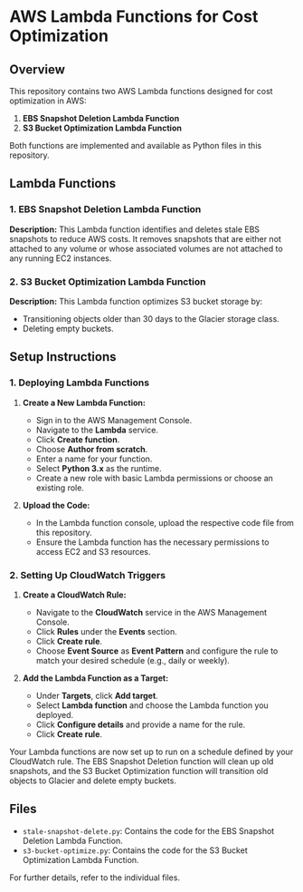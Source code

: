 # AWS Lambda Functions for Cost Optimization

## Overview

This repository contains two AWS Lambda functions designed for cost optimization in AWS:

1. **EBS Snapshot Deletion Lambda Function**
2. **S3 Bucket Optimization Lambda Function**

Both functions are implemented and available as Python files in this repository.

## Lambda Functions

### 1. EBS Snapshot Deletion Lambda Function

**Description:**
This Lambda function identifies and deletes stale EBS snapshots to reduce AWS costs. It removes snapshots that are either not attached to any volume or whose associated volumes are not attached to any running EC2 instances.

### 2. S3 Bucket Optimization Lambda Function

**Description:**
This Lambda function optimizes S3 bucket storage by:
- Transitioning objects older than 30 days to the Glacier storage class.
- Deleting empty buckets.

## Setup Instructions

### 1. Deploying Lambda Functions

1. **Create a New Lambda Function:**
   - Sign in to the AWS Management Console.
   - Navigate to the **Lambda** service.
   - Click **Create function**.
   - Choose **Author from scratch**.
   - Enter a name for your function.
   - Select **Python 3.x** as the runtime.
   - Create a new role with basic Lambda permissions or choose an existing role.

2. **Upload the Code:**
   - In the Lambda function console, upload the respective code file from this repository.
   - Ensure the Lambda function has the necessary permissions to access EC2 and S3 resources.

### 2. Setting Up CloudWatch Triggers

1. **Create a CloudWatch Rule:**
   - Navigate to the **CloudWatch** service in the AWS Management Console.
   - Click **Rules** under the **Events** section.
   - Click **Create rule**.
   - Choose **Event Source** as **Event Pattern** and configure the rule to match your desired schedule (e.g., daily or weekly).

2. **Add the Lambda Function as a Target:**
   - Under **Targets**, click **Add target**.
   - Select **Lambda function** and choose the Lambda function you deployed.
   - Click **Configure details** and provide a name for the rule.
   - Click **Create rule**.

Your Lambda functions are now set up to run on a schedule defined by your CloudWatch rule. The EBS Snapshot Deletion function will clean up old snapshots, and the S3 Bucket Optimization function will transition old objects to Glacier and delete empty buckets.

## Files

- `stale-snapshot-delete.py`: Contains the code for the EBS Snapshot Deletion Lambda Function.
- `s3-bucket-optimize.py`: Contains the code for the S3 Bucket Optimization Lambda Function.

For further details, refer to the individual files.

